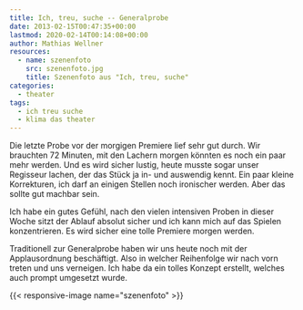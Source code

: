 ```yaml
---
title: Ich, treu, suche -- Generalprobe
date: 2013-02-15T00:47:35+00:00
lastmod: 2020-02-14T00:14:08+00:00
author: Mathias Wellner
resources:
  - name: szenenfoto
    src: szenenfoto.jpg
    title: Szenenfoto aus "Ich, treu, suche"
categories:
  - theater
tags:
  - ich treu suche
  - klima das theater
---
```

Die letzte Probe vor der morgigen Premiere lief sehr gut durch. Wir brauchten 72 Minuten, mit den Lachern morgen könnten es noch ein paar mehr werden. Und es wird sicher lustig, heute musste sogar unser Regisseur lachen, der das Stück ja in- und auswendig kennt. Ein paar kleine Korrekturen, ich darf an einigen Stellen noch ironischer werden. Aber das sollte gut machbar sein. 
<!--more-->

Ich habe ein gutes Gefühl, nach den vielen intensiven Proben in dieser Woche sitzt der Ablauf absolut sicher und ich kann mich auf das Spielen konzentrieren. Es wird sicher eine tolle Premiere morgen werden. 

Traditionell zur Generalprobe haben wir uns heute noch mit der Applausordnung beschäftigt. Also in welcher Reihenfolge wir nach vorn treten und uns verneigen. Ich habe da ein tolles Konzept erstellt, welches auch prompt umgesetzt wurde.

{{< responsive-image name="szenenfoto" >}}